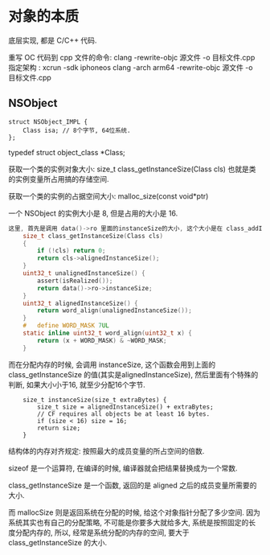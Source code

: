 # 对象的本质

底层实现, 都是 C/C++ 代码.

重写 OC 代码到 cpp 文件的命令: clang -rewrite-objc 源文件 -o 目标文件.cpp
指定架构 : xcrun -sdk iphoneos clang -arch arm64 -rewrite-objc 源文件 -o 目标文件.cpp



## NSObject

``` OC
struct NSObject_IMPL {
	Class isa; // 8个字节, 64位系统.
};
```
typedef struct object_class *Class;

获取一个类的实例对象大小: size_t class_getInstanceSize(Class cls)
也就是类的实例变量所占用搞的存储空间.

获取一个类的实例的占据空间大小:  malloc_size(const void*ptr)

一个 NSObject 的实例大小是 8, 但是占用的大小是 16. 

``` c
这里, 首先是调用 data()->ro 里面的instanceSize的大小, 这个大小是在 class_addIvar 的时候, 累加添加 Ivar 的 length 值记录的. 然后, 进行word_align, 这里其实就是保证, 最后这个值是8的倍数. word_align最后的操作, 就如同 +9 然后把个位数的值省略一样, 这样就能保证数值是10的倍数.
    size_t class_getInstanceSize(Class cls)
    {
        if (!cls) return 0;
        return cls->alignedInstanceSize();
    }
    uint32_t unalignedInstanceSize() {
        assert(isRealized());
        return data()->ro->instanceSize;
    }
    uint32_t alignedInstanceSize() {
        return word_align(unalignedInstanceSize());
    }
    #   define WORD_MASK 7UL
    static inline uint32_t word_align(uint32_t x) {
        return (x + WORD_MASK) & ~WORD_MASK;
    }

```

而在分配内存的时候, 会调用 instanceSize, 这个函数会用到上面的 class_getInstanceSize 的值(其实是alignedInstanceSize), 然后里面有个特殊的判断, 如果大小小于16, 就至少分配16个字节.

```OC
    size_t instanceSize(size_t extraBytes) {
        size_t size = alignedInstanceSize() + extraBytes;
        // CF requires all objects be at least 16 bytes.
        if (size < 16) size = 16;
        return size;
    }
```

结构体的内存对齐规定: 按照最大的成员变量的所占空间的倍数.

sizeof 是一个运算符, 在编译的时候, 编译器就会把结果替换成为一个常数.

class_getInstanceSize 是一个函数, 返回的是 aligned 之后的成员变量所需要的大小.

而 mallocSize 则是返回系统在分配的时候, 给这个对象指针分配了多少空间. 因为系统其实也有自己的分配策略, 不可能是你要多大就给多大, 系统是按照固定的长度分配内存的, 所以, 经常是系统分配的内存的空间, 要大于 class_getInstanceSize 的大小.